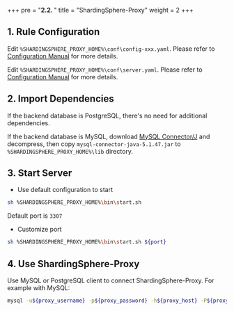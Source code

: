 +++
pre = "<b>2.2. </b>"
title = "ShardingSphere-Proxy"
weight = 2
+++

## 1. Rule Configuration

Edit `%SHARDINGSPHERE_PROXY_HOME%\conf\config-xxx.yaml`. Please refer to [Configuration Manual](/en/manual/shardingsphere-proxy/configuration/) for more details.

Edit `%SHARDINGSPHERE_PROXY_HOME%\conf\server.yaml`. Please refer to [Configuration Manual](/en/manual/shardingsphere-proxy/configuration/) for more details.

## 2. Import Dependencies

If the backend database is PostgreSQL, there's no need for additional dependencies.

If the backend database is MySQL, download [MySQL Connector/J](https://cdn.mysql.com//Downloads/Connector-J/mysql-connector-java-5.1.47.tar.gz) 
and decompress, then copy `mysql-connector-java-5.1.47.jar` to `%SHARDINGSPHERE_PROXY_HOME%\lib` directory.

## 3. Start Server

* Use default configuration to start

```bash
sh %SHARDINGSPHERE_PROXY_HOME%\bin\start.sh
```

Default port is `3307`

* Customize port

```bash
sh %SHARDINGSPHERE_PROXY_HOME%\bin\start.sh ${port}
```

## 4. Use ShardingSphere-Proxy

Use MySQL or PostgreSQL client to connect ShardingSphere-Proxy. For example with MySQL:

```bash
mysql -u${proxy_username} -p${proxy_password} -h${proxy_host} -P${proxy_port}
```
